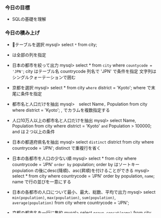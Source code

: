 ### 今日の目標
- SQLの基礎を理解
 
### 今日の積み上げ
- テーブルを選択
mysql> select `*` from city;
* は全部の列を指定

- 日本の都市を絞って出力
mysql> select * from `city` where `countycode = 'JPN'`;
city はテーブル名
countrycode 列名で 'JPN' で条件を指定
文字列はシングルクォーテーションで囲む

- 京都を選択
mysql> select * from city `where` district = 'Kyoto';
where で末尾に条件を指定

- 都市名と人口だけを抽出
mysql>　select Name`,` Population from city where district = 'Kyoto';
, でカラムを複数指定する

- 人口10万人以上の都市名と人口だけを抽出
mysql> select Name, Population from city where district = 'Kyoto' `and` Population > 100000;
and は２つ以上の条件

- 日本の都道府県名を抽出
mysql> select `distinct` district from city where countrycode = 'JPN';
distinct で重複行を省く

- 日本の各都市を人口の少ない順
mysql> select * from city where countrycode = 'JPN' `order by` population;
order by はソートキー
population の後にdesc(降順)、asc(昇順)を付けることができる
mysql> select * from city where countrycode = 'JPN' order by population, `name`;
name で行の並びを一意にする

- 日本の各都市の人口について最小、最大、総数、平均で出力
mysql> select `min(population)`, `max(population)`, `sum(population)`, `average(population)` from city where countrycode = 'JPN';

- 京都の都市名を一行に集約
mysql> select `group_concat(name)` from city where countrycode = 'JPN' and district = 'Kyoto';
group_concat() は重複ありで一行に集約
group_concat(distinct name)にすると重複を省く
group_concat関数は文字列に対する条件

- 都道府県ごとの都市名の数を抽出
mysql> select district, `count(*)` from city where countrycode = 'JPN' group by district;
count(*) で行数のカウント

- 都市名が4つの都道府県を抽出 
mysql> select district, count(*) from city where countrycode = 'JPN' group by district `having` count(4);
countなどの集約関数を記述できる場所は `select`, `order by`, `having`だけで`and`はエラーが出る

### 反省
- テーブルの外部結合と内部結合が非常に難解だったの別の資料で勉強しよう
